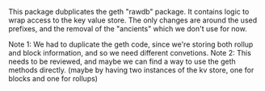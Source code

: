 This package dubplicates the geth "rawdb" package.
It contains logic to wrap access to the key value store.
The only changes are around the used prefixes, and the removal of the "ancients" which we don't use for now. 

Note 1: We had to duplicate the geth code, since we're storing both rollup and block information, and so we need different convetions.
Note 2: This needs to be reviewed, and maybe we can find a way to use the geth methods directly. (maybe by having two instances of the kv store, one for blocks and one for rollups)